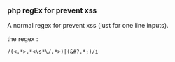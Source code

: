 ### php regEx for prevent xss
A normal regex for prevent xss (just for one line inputs).

the regex : 

    /(<.*>.*<\s*\/.*>)|(&#?.*;)/i
